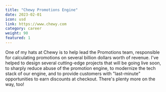 ```yaml
---
title: "Chewy Promotions Engine"
date: 2023-02-01
icon: usd
link: https://www.chewy.com
category: career
weight: 90
featured: 1
---
```


One of my hats at Chewy is to help lead the Promotions team, responsible for calculating promotions on several billion dollars worth of revenue. I've helped to design several cutting-edge projects that will be going live soon, to sharply reduce abuse of the promotion engine, to modernize the tech stack of our engine, and to provide customers with "last-minute" opportunities to earn discounts at checkout. There's plenty more on the way, too!